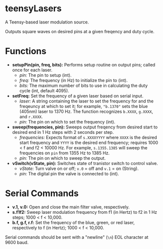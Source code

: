 # teensyLasers
A Teensy-based laser modulation source.

Outputs square waves on desired pins at a given freqency and duty cycle.

# Functions
* **setupPin(pin, freq, bits):** Performs setup routine on output pins; called once for each laser.
    *  *pin:* The pin to setup (int).
    *  *freq:* The frequency (in Hz) to initialize the pin to (int).
    *  *bits:* The maximum number of bits to use in calculating the duty cycle (int, default 4095).
*  **setFreq:** Set the frequency of a given laser based on serial input.
    *  *laser:* A string containing the laser to set the frequency for and the freqeuncy at which to set it; for example, `"b.1370"` sets the blue (405nm) laser to 1370 Hz.  The function recognizes `b.XXXX`, `g.XXXX`, and `r.XXXX`.
    *  *pin:* The pin on which to set the frequency (int).
*  **sweep(frequencies, pin):** Sweeps output freqency from desired start to desired end in 1 Hz steps with 2 seconds per step.
    *  *frequencies:* Expects format of `s.XXXXYYYY` where `XXXX` is the desired start frequency and `YYYY` is the desired end frequency; requires 1000 < f and f2 < 10000 Hz.  For example, `s.1355.1385` will sweep the frequencies on `pin` from 1355 Hz to 1385 Hz.
    *  *pin:* The pin on which to sweep the output.
*  **vSwitch(vState, pin):** Switches state of tranistor switch to control valve.
    * *vState:* Turn valve on or off; `v.0` = off and `v.1` = on (String).
    * *pin:* The digital pin the valve is connected to (int).

# Serial Commands
* **v.1, v.0:** Open and close the main filter valve, respectively.
* **s.f1f2:** Sweep laser modulation frequency from f1 (in Hertz) to f2 in 1 Hz steps; 1000 < f < 10,000.
* **b.f, g.f, r.f:** Set the frequency of the blue, green, or red laser, respectively to f (in Hertz); 1000 < f < 10,000.

Serial commands should be sent with a "newline" (`\n`) EOL character at 9600 baud.
